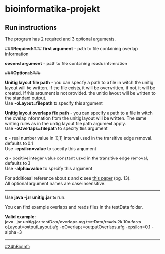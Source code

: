 bioinformatika-projekt
======================

Run instructions
---------------------

The program has 2 required and 3 optional arguments.

###**Required:**###
**first argument** -  path to file containing overlap information

**second argument** - path to file containing reads infomration

###**Optional:**###

**Unitig layout file path** - you can specify a path to a file in witch the unitig layout will be written. If the file exists, it will be overwritten, if not, it will be created. If this argument is not provided, the unitig layout will be written to the standard output.
<br />Use **-oLayout=filepath** to specify this argument

**Unitig layout overlaps file path** - you can specify a path to a file in witch the ovelap information from the unitig layout will be written. The same writing rules as in the unitig layout file path argument apply. 
<br />Use **-oOverlaps=filepath** to specify this argument

**ε** - real number value in [0,1] interval used in the transitive edge removal. defaults to 0.1
<br />Use **-epsilon=value** to specify this argument

**α** - positive integer value constant used in the transitive edge removal, defaults to 3
<br />Use **-alpha=value** to specify this argument

For additional reference about **ε** and **α** see [this paper](http://citeseerx.ist.psu.edu/viewdoc/download?doi=10.1.1.37.9658&rep=rep1&type=pdf) (pg. 13).
<br />All optional argument names are case insensitive.

-----------------------------------
Use **java -jar unitig.jar** to run.

You can find example overlaps and reads files in the testData folder.

**Valid example:**
<br />java -jar unitig.jar testData/overlaps.afg testData/reads.2k.10x.fasta -oLayout=outputLayout.afg -oOverlaps=outputOverlaps.afg -epsilon=0.1 -alpha=3

-----------------------------------
[#24hBioInfo](https://www.facebook.com/24hprojectchallenge "Check out the construction of this awesome project!")


